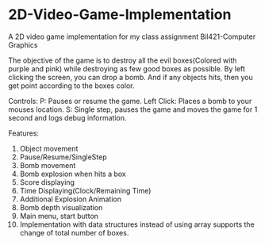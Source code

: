 # 2D-Video-Game-Implementation
A 2D video game implementation for my class assignment Bil421-Computer Graphics 

The objective of the game is to destroy all the evil boxes(Colored with purple and pink) while destroying as few good boxes as possible.
By left clicking the screen, you can drop a bomb. And if any objects hits, then you get point according to the boxes color.

Controls:
P: Pauses or resume the game.
Left Click: Places a bomb to your mouses location.
S: Single step, pauses the game and moves the game for 1 second and logs debug information.

Features:
1. Object movement
2. Pause/Resume/SingleStep
3. Bomb movement
4. Bomb explosion when hits a box
5. Score displaying
6. Time Displaying(Clock/Remaining Time)
7. Additional Explosion Animation
8. Bomb depth visualization
9. Main menu, start button
10. Implementation with data structures instead of using array supports the change of total number of boxes.

